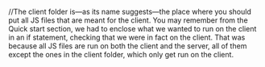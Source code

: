 //The client folder is—as its name suggests—the place where you should put all JS files that are meant for the client. You may remember from the Quick start section, we had to enclose what we wanted to run on the client in an if statement, checking that we were in fact on the client. That was because all JS files are run on both the client and the server, all of them except the ones in the client folder, which only get run on the client.


